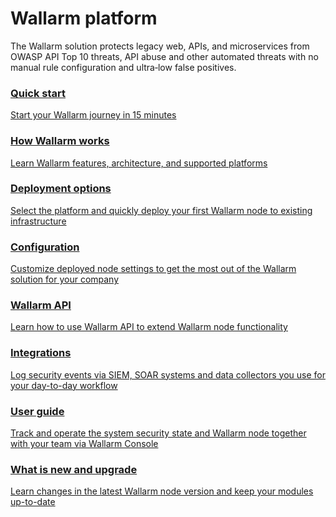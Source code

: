 # Wallarm platform

The Wallarm solution protects legacy web, APIs, and microservices from OWASP API Top 10 threats, API abuse and other automated threats with no manual rule configuration and ultra‑low false positives.

<div class="navigation">
<a href="./quickstart/" class="navigation-card">
    <h3>Quick start</h3>
    <p>Start your Wallarm journey in 15 minutes</p>
</a>
<a href="./about-wallarm/overview/" class="navigation-card">
    <h3>How Wallarm works</h3>
    <p>Learn Wallarm features, architecture, and supported platforms</p>
</a>

<a href="./admin-en/supported-platforms/" class="navigation-card">
    <h3>Deployment options</h3>
    <p>Select the platform and quickly deploy your first Wallarm node to existing infrastructure</p>
</a>
<a href="./admin-en/configure-parameters-en/" class="navigation-card">
    <h3>Configuration</h3>
    <p>Customize deployed node settings to get the most out of the Wallarm solution for your company</p>
</a>  

<a href="./api/overview/" class="navigation-card">
    <h3>Wallarm API</h3>
    <p>Learn how to use Wallarm API to extend Wallarm node functionality</p>
</a>

<a href="./user-guides/settings/integrations/" class="navigation-card">
    <h3>Integrations</h3>
    <p>Log security events via SIEM, SOAR systems and data collectors you use for your day-to-day workflow</p>
</a>

<a href="./user-guides/user-intro/" class="navigation-card">
    <h3>User guide</h3>
    <p>Track and operate the system security state and Wallarm node together with your team via Wallarm Console</p>
</a>  

<a href="./updating-migrating/what-is-new/" class="navigation-card">
    <h3>What is new and upgrade</h3>
    <p>Learn changes in the latest Wallarm node version and keep your modules up-to-date</p>
</a>
</div>